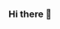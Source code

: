 ### Hi there 👋

<!--
**shivangdubey/shivangdubey** is a ✨ _special_ ✨ repository because its `README.md` (this file) appears on your GitHub profile.
Here are some ideas to get you started:
- 🔭 I’m currently working on ... Machine Learning Applications
- 🌱 I’m currently learning ... Natural Language Processing
- 👯 I’m looking to collaborate on ... Hackathons
- 🤔 I’m looking for help with ... Project Building
- 💬 Ask me about ... Anything
- 📫 How to reach me: ... [LinkedIn](https://www.linkedin.com/in/shivangdubey8/)
- 😄 Pronouns: ... He/Him
- ⚡ Fun fact: ... I play games ! 
